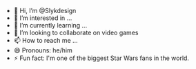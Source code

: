 - 👋 Hi, I’m @Slykdesign
- 👀 I’m interested in ...
- 🌱 I’m currently learning ...
- 💞️ I’m looking to collaborate on video games
- 📫 How to reach me ...
- 😄 Pronouns: he/him
- ⚡ Fun fact: I'm one of the biggest Star Wars fans in the world.

<!---
Slykdesign/Slykdesign is a ✨ special ✨ repository because its `README.md` (this file) appears on your GitHub profile.
You can click the Preview link to take a look at your changes.
--->
